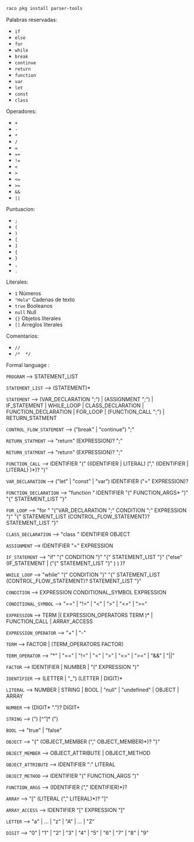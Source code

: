 

```bash
raco pkg install parser-tools
```






Palabras reservadas:

- `if`
- `else`
- `for`
- `while`
- `break`
- `continue`
- `return`
- `function`
- `var`
- `let`
- `const`
- `class`




Operadores:
- `+`
- `-`
- `*`
- `/`
- `=`
- `==`
- `!=`
- `<`
- `>`
- `<=`
- `>=`
- `&&`
- `||`



Puntuacion:
- `;`
- `(`
- `)`
- `[`
- `]`
- `{`
- `}`  
- `,`
- `.`


Literales:
- `1`   Números 
- `"Hola"` Cadenas de texto 
- `true` Booleanos 
- `null` Null 
- `{}` Objetos literales 
- `[]` Arreglos literales 



Comentarios:
- `//` 
- `/*  */`





Formal language :

`PROGRAM` ⟶ STATEMENT_LIST

`STATEMENT_LIST` ⟶ (STATEMENT)*

`STATEMENT` ⟶ (VAR_DECLARATION ";") | (ASSIGNMENT ";") | IF_STATEMENT | WHILE_LOOP | CLASS_DECLARATION | FUNCTION_DECLARATION | FOR_LOOP | (FUNCTION_CALL ";") | RETURN_STATMENT


`CONTROL_FLOW_STATEMENT` ⟶ ("break" | "continue") ";"

`RETURN_STATMENT` ⟶ "return" (EXPRESSION)? ";"


`RETURN_STATMENT` ⟶ "return" (EXPRESSION)? ";"


`FUNCTION_CALL` ⟶ IDENTIFIER "(" ((IDENTIFIER | LITERAL) ("," (IDENTIFIER | LITERAL)  )*)? ")"  

`VAR_DECLARATION` ⟶ ("let" | "const" | "var") IDENTIFIER ("=" EXPRESSION)? 

`FUNCTION_DECLARATION` ⟶ "function " IDENTIFIER "(" FUNCTION_ARGS* ")" "{" STATEMENT_LIST "}"


`FOR_LOOP` ⟶ "for " "("VAR_DECLARATION ";" CONDITION ";" EXPRESSION ")"  "{" STATEMENT_LIST (CONTROL_FLOW_STATEMENT)?  STATEMENT_LIST "}"

`CLASS_DECLARATION` ⟶ "class " IDENTIFIER OBJECT

`ASSIGNMENT` ⟶ IDENTIFIER "=" EXPRESSION 

`IF_STATEMENT` ⟶ "if" "("  CONDITION ")" "{" STATEMENT_LIST "}" ("else"(IF_STATEMENT | ("{" STATEMENT_LIST "}" )  ) )?

`WHILE_LOOP` ⟶ "while" "(" CONDITION ")" "{" STATEMENT_LIST (CONTROL_FLOW_STATEMENT)?  STATEMENT_LIST "}"

`CONDITION` ⟶ EXPRESSION CONDITIONAL_SYMBOL EXPRESSION

`CONDITIONAL_SYMBOL` ⟶ "==" | "!=" | "<" | ">" | "<=" | ">="

`EXPRESSION` ⟶ TERM |( EXPRESSION_OPERATORS TERM )* | FUNCTION_CALL | ARRAY_ACCESS

`EXPRESSION_OPERATOR` ⟶ "+" | "-" 


`TERM` ⟶ FACTOR | (TERM_OPERATORS FACTOR)

`TERM_OPERATOR` ⟶ "*" | "==" | "!=" | "<" | ">" | "<=" | ">=" | "&&" | "||"

`FACTOR` ⟶ IDENTIFIER | NUMBER | "(" EXPRESSION ")"

`IDENTIFIER` ⟶ (LETTER | "_") (LETTER | DIGIT)*

`LITERAL` ⟶ NUMBER | STRING | BOOL | "null" | "undefined" | OBJECT | ARRAY

`NUMBER` ⟶ (DIGIT* ".")? DIGIT+

`STRING` ⟶   (") [^"]* (")

`BOOL` ⟶ "true" | "false"

`OBJECT` ⟶ "{" (OBJECT_MEMBER ("," OBJECT_MEMBER)*)? "}"

`OBJECT_MEMBER` ⟶ OBJECT_ATTRIBUTE | OBJECT_METHOD

`OBJECT_ATTRIBUTE` ⟶ IDENTIFIER ":" LITERAL

`OBJECT_METHOD` ⟶ IDENTIFIER "(" FUNCTION_ARGS ")"

`FUNCTION_ARGS` ⟶ (IDENTIFIER ("," IDENTIFIER)*)?

`ARRAY` ⟶ "[" (LITERAL ("," LITERAL)*)? "]"

`ARRAY_ACCESS` ⟶ IDENTIFIER "[" EXPRESSION "]"

`LETTER` ⟶ "a" | ... | "z" | "A" | ... | "Z"

`DIGIT` ⟶ "0" | "1" | "2" | "3" | "4" | "5" | "6" | "7" | "8" | "9"


